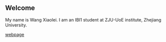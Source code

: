 ## Welcome 

My name is Wang Xiaolei. 
I am an IBI1 student at ZJU-UoE institute, Zhejiang University.

[webpage](https://c.zju.edu.cn/) 
